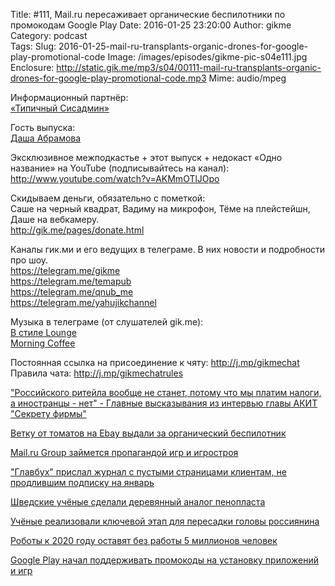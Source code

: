 Title: #111, Mail.ru пересаживает органические беспилотники по промокодам Google Play
Date: 2016-01-25 23:20:00
Author: gikme  
Category: podcast  
Tags:
Slug: 2016-01-25-mail-ru-transplants-organic-drones-for-google-play-promotional-code
Image: /images/episodes/gikme-pic-s04e111.jpg  
Enclosure: http://static.gik.me/mp3/s04/00111-mail-ru-transplants-organic-drones-for-google-play-promotional-code.mp3
Mime: audio/mpeg


Информационный партнёр:  
[«Типичный Сисадмин»](https://vk.com/sysodmins)

Гость выпуска:  
[Даша Абрамова](https://vk.com/id11622508)

Эксклюзивное межподкастье + этот выпуск + недокаст «Одно название» на YouTube (подписывайтесь на канал):  
<http://www.youtube.com/watch?v=AKMmOTlJOpo>

Скидываем деньги, обязательно с пометкой:  
Саше на черный квадрат, Вадиму на микрофон, Тёме на плейстейшн, Даше на вебкамеру.  
<http://gik.me/pages/donate.html>

Каналы гик.ми и его ведущих в телеграме. В них новости и подробности про шоу.  
<https://telegram.me/gikme>  
<https://telegram.me/temapub>  
<https://telegram.me/qnub_me>  
<https://telegram.me/yahujikchannel>

Музыка в телеграме (от слушателей gik.me):  
[В стиле Lounge](https://telegram.me/in_lounge)  
[Morning Coffee](https://telegram.me/morningcoffeeproject)

Постоянная ссылка на присоединение к чяту: <http://j.mp/gikmechat>  
Правила чата: <http://j.mp/gikmechatrules>

["Российского ритейла вообще не станет, потому что мы платим налоги, а иностранцы - нет" - Главные высказывания из интервью главы АКИТ "Секрету фирмы"](https://talk.gik.me/posts/qC7ouiC9XY3yGsHTP/rossijskogo-ritejla-voobshe-ne-stanet-potomu-chto-my-platim)

[Ветку от томатов на Ebay выдали за органический беспилотник](https://talk.gik.me/posts/SGCBgr7JDwBP65ojw/vetku-ot-tomatov-na-ebay-vydali-za-organicheskij-bespilotnik)

[Mail.ru Group займется пропагандой игр и игростроя](https://talk.gik.me/posts/E5hqnv7TrdNXAwgHb/mail-ru-group-zajmetsya-propagandoj-igr-i-igrostroya)

["Главбух" прислал журнал с пустыми страницами клиентам, не продлившим подписку на январь](https://talk.gik.me/posts/tBJckwpaJTNSgfoHH/glavbuh-prislal-zhurnal-s-pustymi-stranicami-klientam-ne)

[Шведские учёные сделали деревянный аналог пенопласта](https://talk.gik.me/posts/YBSJQQC92EfdNFKQc/shvedskie-uchyonye-sdelali-derevyannyj-analog-penoplasta)

[Учёные реализовали ключевой этап для пересадки головы россиянина](https://talk.gik.me/posts/cqK5kL9AoQTqYEkQP/uchyonye-realizovali-klyuchevoj-etap-dlya-peresadki-golovy)

[Роботы к 2020 году оставят без работы 5 миллионов человек](https://talk.gik.me/posts/6AHP7WwTpt6ZRZE8B/roboty-k-2020-godu-ostavyat-bez-raboty-5-millionov-chelovek)

[Google Play начал поддерживать промокоды на установку приложений и игр](https://talk.gik.me/posts/XWBK2yFfNMT9X8DoE/google-play-nachal-podderzhivat-promokody-na-ustanovku)
